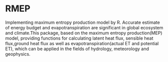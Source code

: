 # RMEP
Implementing maximum entropy production model by R.
Accurate estimate of energy budget and evapotranspiration are significant in global ecosystem and climate.This package, based on the maximum entropy production(MEP) model, providing functions for calculating latent heat flux, sensible heat flux,ground heat flux as well as evapotranspiration(actual ET and potential ET), which can be applied in the fields of hydrology, meteorology and geophysics.
